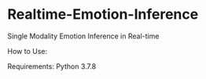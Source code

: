 # Realtime-Emotion-Inference
Single Modality Emotion Inference in Real-time

How to Use:

Requirements: Python 3.7.8
